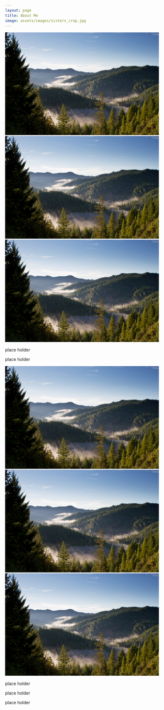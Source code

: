 ```yaml
---
layout: page
title: About Me
image: assets/images/sisters_crop.jpg
---
```


<div class="box alt">
  <div class="row 50% uniform">
    <div class="4u"><span class="image fit"><img src="assets/images/trees.jpg" alt="" /></span></div>
    <div class="4u"><span class="image fit"><img src="assets/images/trees.jpg" alt="" /></span></div>
    <div class="4u$"><span class="image fit"><img src="assets/images/trees.jpg" alt="" /></span></div>
  </div>
</div>

<p>place holder</p>

<p>place holder</p>

<div class="box alt">
     <div class="row 50% uniform">
     	  <div class="4u"><span class="image fit"><img src="assets/images/trees.jpg" alt="" /></span></div>
          <div class="4u"><span class="image fit"><img src="assets/images/trees.jpg" alt="" /></span></div>
     	  <div class="4u$"><span class="image fit"><img src="assets/images/trees.jpg" alt="" /></span></div>
     </div>
</div>

<p>place holder</p>

<p>place holder</p>

<p>place holder</p>

<div class="box alt">
  <div class="row 50% uniform">
    <div class="4u"><span class="image fit"><img src="assets/images/mrsrl_scanner.jpg" alt="" /></span></div>
    <div class="4u"><span class="image fit"><img src="assets/images/graduation_stanford.jpg" alt="" /></span></div>
    <div class="4u$"><span class="image fit"><img src="assets/images/moab_stanford.jpg" alt="" /></span></div>
  </div>
</div>
